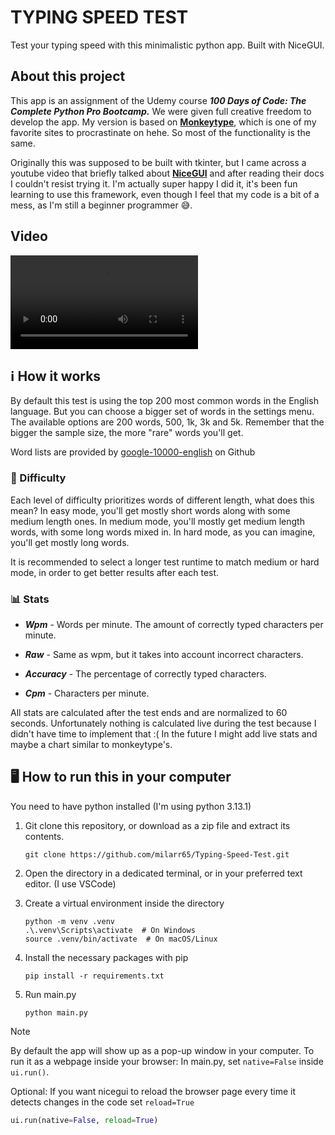 # TYPING SPEED TEST
Test your typing speed with this minimalistic python app. Built with NiceGUI.

## About this project
This app is an assignment of the Udemy course **_100 Days of Code: The Complete Python Pro Bootcamp._** We were given full creative freedom to develop the app. My version is based on [**Monkeytype**](https://monkeytype.com/), which is one of my favorite sites to procrastinate on hehe. So most of the functionality is the same.

Originally this was supposed to be built with tkinter, but I came across a youtube video that briefly talked about [**NiceGUI**](https://nicegui.io/) and after reading their docs I couldn't resist trying it. I'm actually super happy I did it, it's been fun learning to use this framework, even though I feel that my code is a bit of a mess, as I'm still a beginner programmer 😅.

## Video 

![screen-recording](<vids and screens/Grabación de pantalla 2025-05-29 180617.mp4>)

## ℹ️ How it works
By default this test is using the top 200 most common words in the English language. But you can choose a bigger set of words in the settings menu. The available options are 200 words, 500, 1k, 3k and 5k. Remember that the bigger the sample size, the more "rare" words you'll get.

Word lists are provided by [google-10000-english](https://github.com/first20hours/google-10000-english) on Github

### 🚀 Difficulty

Each level of difficulty prioritizes words of different length, what does this mean? In easy mode, you'll get mostly short words along with some medium length ones. In medium mode, you'll mostly get medium length words, with some long words mixed in. In hard mode, as you can imagine, you'll get mostly long words.

It is recommended to select a longer test runtime to match medium or hard mode, in order to get better results after each test.

### 📊 Stats
- **_Wpm_** - Words per minute. The amount of correctly typed characters per minute.

- **_Raw_** - Same as wpm, but it takes into account incorrect characters.

- **_Accuracy_** - The percentage of correctly typed characters.

- **_Cpm_** - Characters per minute.

All stats are calculated after the test ends and are normalized to 60 seconds. Unfortunately nothing is calculated live during the test because I didn't have time to implement that :( In the future I might add live stats and maybe a chart similar to monkeytype's.

## 🖥️ How to run this in your computer

You need to have python installed (I'm using python 3.13.1)

1. Git clone this repository, or download as a zip file and extract its contents.
   
   ```
   git clone https://github.com/milarr65/Typing-Speed-Test.git
   ```

2. Open the directory in a dedicated terminal, or in your preferred text editor. (I use VSCode)

3. Create a virtual environment inside the directory
   ```
   python -m venv .venv
   .\.venv\Scripts\activate  # On Windows
   source .venv/bin/activate  # On macOS/Linux
   
   ```

4. Install the necessary packages with pip
   ```
   pip install -r requirements.txt
   ```
5. Run main.py
    ```
    python main.py
    ```

> [!Note]
> By default the app will show up as a pop-up window in your computer. To run it as a webpage inside your browser: In main.py, set `native=False` inside `ui.run()`. 
> 
> Optional: If you want nicegui to reload the browser page every time it detects changes in the code set `reload=True`
>  
 >```python
  >ui.run(native=False, reload=True)
  >```
